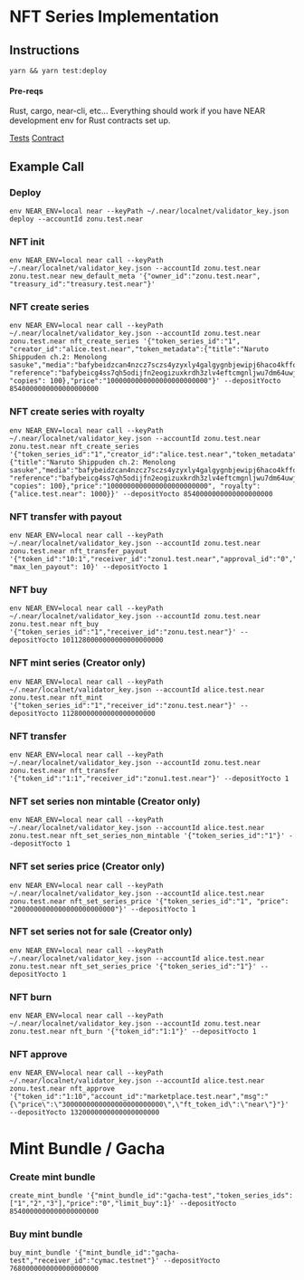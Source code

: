 # NFT Series Implementation

## Instructions

`yarn && yarn test:deploy`

#### Pre-reqs

Rust, cargo, near-cli, etc...
Everything should work if you have NEAR development env for Rust contracts set up.

[Tests](test/api.test.js)
[Contract](contract/src/lib.rs)

## Example Call

### Deploy
```
env NEAR_ENV=local near --keyPath ~/.near/localnet/validator_key.json deploy --accountId zonu.test.near
```

### NFT init
```
env NEAR_ENV=local near call --keyPath ~/.near/localnet/validator_key.json --accountId zonu.test.near zonu.test.near new_default_meta '{"owner_id":"zonu.test.near", "treasury_id":"treasury.test.near"}'
```

### NFT create series
```
env NEAR_ENV=local near call --keyPath ~/.near/localnet/validator_key.json --accountId zonu.test.near zonu.test.near nft_create_series '{"token_series_id":"1", "creator_id":"alice.test.near","token_metadata":{"title":"Naruto Shippuden ch.2: Menolong sasuke","media":"bafybeidzcan4nzcz7sczs4yzyxly4galgygnbjewipj6haco4kffoqpkiy", "reference":"bafybeicg4ss7qh5odijfn2eogizuxkrdh3zlv4eftcmgnljwu7dm64uwji", "copies": 100},"price":"1000000000000000000000000"}' --depositYocto 8540000000000000000000
```

### NFT create series with royalty
```
env NEAR_ENV=local near call --keyPath ~/.near/localnet/validator_key.json --accountId zonu.test.near zonu.test.near nft_create_series '{"token_series_id":"1","creator_id":"alice.test.near","token_metadata":{"title":"Naruto Shippuden ch.2: Menolong sasuke","media":"bafybeidzcan4nzcz7sczs4yzyxly4galgygnbjewipj6haco4kffoqpkiy", "reference":"bafybeicg4ss7qh5odijfn2eogizuxkrdh3zlv4eftcmgnljwu7dm64uwji", "copies": 100},"price":"1000000000000000000000000", "royalty":{"alice.test.near": 1000}}' --depositYocto 8540000000000000000000
```

### NFT transfer with payout
```
env NEAR_ENV=local near call --keyPath ~/.near/localnet/validator_key.json --accountId zonu.test.near zonu.test.near nft_transfer_payout '{"token_id":"10:1","receiver_id":"zonu1.test.near","approval_id":"0","balance":"1000000000000000000000000", "max_len_payout": 10}' --depositYocto 1
```


### NFT buy
```
env NEAR_ENV=local near call --keyPath ~/.near/localnet/validator_key.json --accountId zonu.test.near zonu.test.near nft_buy '{"token_series_id":"1","receiver_id":"zonu.test.near"}' --depositYocto 1011280000000000000000000
```

### NFT mint series (Creator only)
```
env NEAR_ENV=local near call --keyPath ~/.near/localnet/validator_key.json --accountId alice.test.near zonu.test.near nft_mint '{"token_series_id":"1","receiver_id":"zonu.test.near"}' --depositYocto 11280000000000000000000
```

### NFT transfer
```
env NEAR_ENV=local near call --keyPath ~/.near/localnet/validator_key.json --accountId zonu.test.near zonu.test.near nft_transfer '{"token_id":"1:1","receiver_id":"zonu1.test.near"}' --depositYocto 1
```

### NFT set series non mintable (Creator only)
```
env NEAR_ENV=local near call --keyPath ~/.near/localnet/validator_key.json --accountId alice.test.near zonu.test.near nft_set_series_non_mintable '{"token_series_id":"1"}' --depositYocto 1
```

### NFT set series price (Creator only)
```
env NEAR_ENV=local near call --keyPath ~/.near/localnet/validator_key.json --accountId alice.test.near zonu.test.near nft_set_series_price '{"token_series_id":"1", "price": "2000000000000000000000000"}' --depositYocto 1
```

### NFT set series not for sale (Creator only)
```
env NEAR_ENV=local near call --keyPath ~/.near/localnet/validator_key.json --accountId alice.test.near zonu.test.near nft_set_series_price '{"token_series_id":"1"}' --depositYocto 1
```

### NFT burn
```
env NEAR_ENV=local near call --keyPath ~/.near/localnet/validator_key.json --accountId zonu.test.near zonu.test.near nft_burn '{"token_id":"1:1"}' --depositYocto 1
```

### NFT approve
```
env NEAR_ENV=local near call --keyPath ~/.near/localnet/validator_key.json --accountId alice.test.near zonu.test.near nft_approve '{"token_id":"1:10","account_id":"marketplace.test.near","msg":"{\"price\":\"3000000000000000000000000\",\"ft_token_id\":\"near\"}"}' --depositYocto 1320000000000000000000
```

# Mint Bundle / Gacha

### Create mint bundle
```
create_mint_bundle '{"mint_bundle_id":"gacha-test","token_series_ids":["1","2","3"],"price":"0","limit_buy":1}' --depositYocto 8540000000000000000000
```

### Buy mint bundle
```
buy_mint_bundle '{"mint_bundle_id":"gacha-test","receiver_id":"cymac.testnet"}' --depositYocto 7680000000000000000000
```